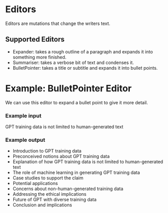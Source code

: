 # Editors
Editors are mutations that change the writers text.

## Supported Editors
- Expander: takes a rough outline of a paragraph and expands it into something more finished.
- Summariser: takes a verbose bit of text and condenses it.
- BulletPointer: takes a title or subtitle and expands it into bullet points.


# Example: BulletPointer Editor
We can use this editor to expand a bullet point to give it more detail.

### Example input
GPT training data is not limited to human-generated text

### Example output
- Introduction to GPT training data
- Preconceived notions about GPT training data
- Explanation of how GPT training data is not limited to human-generated text
- The role of machine learning in generating GPT training data
- Case studies to support the claim
- Potential applications
- Concerns about non-human-generated training data
- Addressing the ethical implications
- Future of GPT with diverse training data
- Conclusion and implications